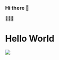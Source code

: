 ### Hi there 👋

<!--
**NathanFerrerira/NathanFerrerira** is a ✨ _special_ ✨ repository because its `README.md` (this file) appears on your GitHub profile.

Here are some ideas to get you started:

- 🔭 I’m currently working on ...
- 🌱 I’m currently learning ...
- 👯 I’m looking to collaborate on ...
- 🤔 I’m looking for help with ...
- 💬 Ask me about ...
- 📫 How to reach me: ...
- 😄 Pronouns: ...
- ⚡ Fun fact: ...
-->
<head>
  🤣🎉😎
</head>
<body>
  <h1> Hello World </h1>
  <img src="https://www.google.com/url?sa=i&url=https%3A%2F%2Fwww.pinterest.com%2Fpin%2F789748484659605772%2F&psig=AOvVaw0RsuTH0HIiSTCRcjceu4m-&ust=1679575765647000&source=images&cd=vfe&ved=0CA0QjRxqFwoTCLD5jMnJ7_0CFQAAAAAdAAAAABAD"

